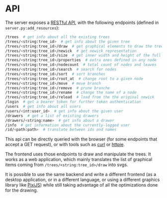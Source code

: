 # API

The server exposes a [RESTful
API](https://en.wikipedia.org/wiki/Representational_state_transfer#Applied_to_web_services),
with the following endpoints (defined in `server.py:add_resources`):

```sh
/trees  # get info about all the existing trees
/trees/<string:tree_id>  # get info about the given tree
/trees/<string:tree_id>/draw  # get graphical elements to draw the tree
/trees/<string:tree_id>/newick  # get newick representation
/trees/<string:tree_id>/size  # get inner width and height of the full tree
/trees/<string:tree_id>/properties  # extra ones defined in any node
/trees/<string:tree_id>/nodecount  # total count of nodes and leaves
/trees/<string:tree_id>/search  # search for nodes
/trees/<string:tree_id>/sort  # sort branches
/trees/<string:tree_id>/root_at  # change root to a given node
/trees/<string:tree_id>/move  # move branch
/trees/<string:tree_id>/remove  # prune branche
/trees/<string:tree_id>/rename  # change the name of a node
/trees/<string:tree_id>/reload  # load from the the original newick
/login  # get a bearer token for further token authentication
/users  # get info about all users
/users/<int:user_id>  # get info about the given user
/drawers  # get a list of existing drawers
/drawers/<string:name>  # get info about a drawer
/info  # get information about the currently-logged user
/id/<path:path>  # translate between ids and names
```

This api can be directly queried with the browser (for some endpoints
that accept a GET request), or with tools such as
[curl](https://curl.se/) or [httpie](https://httpie.io/).

The frontend uses those endpoints to draw and manipulate the trees. It
works as a web application, which mainly translates the list of
graphical items coming from `/trees/<string:tree_id>/draw` into svgs.

It is possible to use the same backend and write a different frontend
(as a desktop application, or in a different language, or using a
different graphics library like [PixiJS](https://www.pixijs.com/))
while still taking advantage of all the optimizations done for the
drawing.
